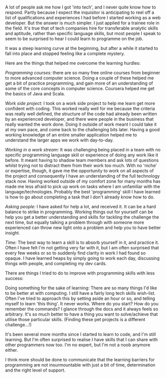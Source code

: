 A lot of people ask me how I got 'into tech', and I never quite know how to respond. Partly because I expect the inquisitor is anticipating to reel off a list of qualifications and experiences I had before I started working as a web developer. But the answer is much simpler. I just applied for a trainee role in the field. It's true that of tech companies hire for transferable analytic skills and aptitude, rather than specific language skills, but most people I speak to seem to be surprised to hear I could learn to programme on the job.

It was a steep learning curve at the beginning, but after a while it started to fall into place and stopped feeling like a complete mystery.

Here are the things that helped me overcome the learning hurdles:

*Programming courses:* there are so many free online courses from beginner to more advanced computer science. Doing a couple of these helped me get a bit of practice programming, and gain more of an understanding of some of the core concepts in computer science. Coursera helped me get the basics of Java and Scala.

*Work side project:* I took on a work side project to help me learn get more confident with coding. This worked really well for me because the criteria was really well defined, the structure of the code had already been written by an experienced developer, and there were people in the business that really wanted the work done. Doing it outside of work meant I could take it at my own pace, and come back to the challenging bits later. Having a good working knowledge of an entire smaller application helped me to understand the larger apps we work with day-to-day.

*Working in a work stream:* It was challenging being placed in a team with no specific programming language skill or experience of doing any work like it before. It meant having to shadow team members and ask lots of questions whilst trying not to distract them from their work too much. With no 'niche' or expertise, though, it gave me the opportunity to work on all aspects of the project and consequently I have an understanding of the full technology stack now. Having worked outside of my comfort zone for many months has made me less afraid to pick up work on tasks where I am unfamiliar with the language/technologies. Probably the best 'programming' skill I have learned is how to go about completing a task that I don't already know how to do.

*Asking people:* I have asked for help a lot, and received it. It can be a hard balance to strike in programming. Working things out for yourself can be help you get a better understanding and skills for tackling the challenge the next time, but equally talking a problem through with someone more experienced can throw new light onto a problem and help you to have better insight.

*Time:* The best way to learn a skill is to absorb yourself in it, and practice it. Often I have felt I'm not getting very far with it, but I am often surprised that every few weeks or so to suddenly find clarity in work I had found so opaque. I have learned heaps by simply going to work each day, discussing things with people, and completing my dev cards.

There are things I tried to do to improve with programming skills with less success:

Doing something for the sake of learning: There are so many things I'd like to be better at with computing. I still have a fairly long tech skills wish-list. Often I've tried to approach this by setting aside an hour or so, and telling myself to learn 'this thing'. It never works. Where do you start? How do you remember the commands? I glance through the docs and it always feels so arbitrary. It's so much better to have a thing you want to solve/achieve that utilise those particular skills. (Finding these pet projects is a different challenge...!)

It's been several more months since I started to learn to code, and I'm still learning. But I'm often surprised to realise I have skills that I can share with other programmers now too. I'm no expert, but I'm not a noob anymore either.

I think more should be done to communicate that the learning barriers for programming are not insurmountable with just a bit of time, determination and the right level of support.